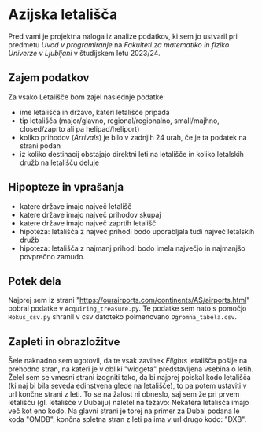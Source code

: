 # Azijska letališča
Pred vami je projektna naloga iz analize podatkov, ki sem jo ustvaril pri predmetu *Uvod v programiranje* na *Fakulteti za matematiko in fiziko Univerze v Ljubljani* v študijskem letu 2023/24.

## Zajem podatkov
Za vsako Letališče bom zajel naslednje podatke: 
* ime letališča in državo, kateri letališče pripada
* tip letališča (major/glavno, regional/regionalno, small/majhno, closed/zaprto ali pa helipad/heliport)
* koliko prihodov (*Arrivals*) je bilo v zadnjih 24 urah, če je ta podatek na strani podan
* iz koliko destinacij obstajajo direktni leti na letališče in koliko letalskih družb na letališču deluje

## Hipopteze in vprašanja
* katere države imajo največ letališč
* katere države imajo največ prihodov skupaj
* katere države imajo največ zaprtih letališč
* hipoteza: letališča z največ prihodi bodo uporabljala tudi največ letalskih družb
* hipoteza: letališča z najmanj prihodi bodo imela največjo in najmanjšo povprečno zamudo.


## Potek dela
Najprej sem iz strani "https://ourairports.com/continents/AS/airports.html" pobral podatke v `Acquiring_treasure.py`. Te podatke sem nato s pomočjo `Hokus_csv.py` shranil v csv datoteko poimenovano `Ogromna_tabela.csv`. 

## Zapleti in obrazložitve
Šele naknadno sem ugotovil, da te vsak zavihek *Flights* letališča pošlje na prehodno stran, na kateri je v obliki "widgeta" predstavljena vsebina o letih. Želel sem se vmesni strani izogniti tako, da bi najprej poiskal kodo letališča (ki naj bi bila seveda edinstvena glede na letališče), to pa potem ustaviti v url končne strani z leti. To se na žalost ni obneslo, saj sem že pri prvem letališču (gl. letališče v Dubaiju) naletel na težavo: Nekatera letališča imajo več kot eno kodo. Na glavni strani je torej na primer za Dubai podana le koda "OMDB", končna spletna stran z leti pa ima v url drugo kodo: "DXB".
